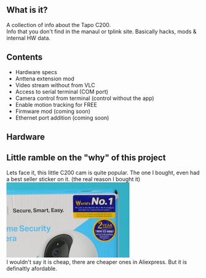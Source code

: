 ## What is it?
A collection of info about the Tapo C200.<br>
Info that you don't find in the manaul or tplink site.
Basically hacks, mods & internal HW data.


## Contents
- Hardware specs
- Anttena extension mod
- Video stream without from VLC
- Access to serial terminal (COM port)
- Camera control from terminal (control without the app)
- Enable motion tracking for FREE
- Firmware mod (coming soon)
- Ethernet port addition (coming soon)


## Hardware



## Little ramble on the "why" of this project

Lets face it, this little C200 cam is quite popular.
The one I bought, even had a best seller sticker on it. (the real reason I bought it)<br>
<img src="https://github.com/sengiv/TapoC200/blob/master/images/best-seller.png"><br>
I wouldn't say it is cheap, there are cheaper ones in Aliexpress. But it is definaltly afordable.
